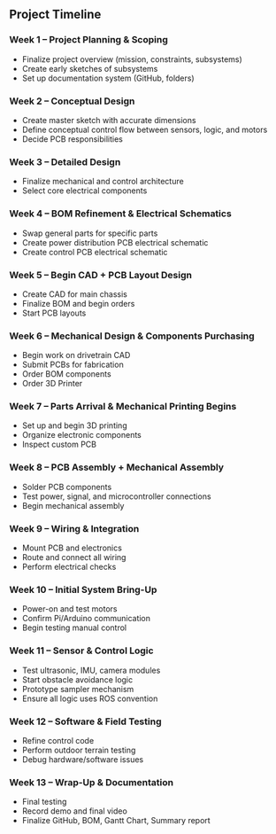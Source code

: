 ## Project Timeline

### Week 1 – Project Planning & Scoping
- Finalize project overview (mission, constraints, subsystems)
- Create early sketches of subsystems
- Set up documentation system (GitHub, folders)

### Week 2 – Conceptual Design
- Create master sketch with accurate dimensions
- Define conceptual control flow between sensors, logic, and motors
- Decide PCB responsibilities

### Week 3 – Detailed Design
- Finalize mechanical and control architecture
- Select core electrical components

### Week 4 – BOM Refinement & Electrical Schematics
- Swap general parts for specific parts
- Create power distribution PCB electrical schematic
- Create control PCB electrical schematic

### Week 5 – Begin CAD + PCB Layout Design
- Create CAD for main chassis
- Finalize BOM and begin orders
- Start PCB layouts

### Week 6 – Mechanical Design & Components Purchasing
- Begin work on drivetrain CAD
- Submit PCBs for fabrication
- Order BOM components
- Order 3D Printer

### Week 7 – Parts Arrival & Mechanical Printing Begins
- Set up and begin 3D printing
- Organize electronic components
- Inspect custom PCB

### Week 8 – PCB Assembly + Mechanical Assembly
- Solder PCB components
- Test power, signal, and microcontroller connections
- Begin mechanical assembly

### Week 9 – Wiring & Integration
- Mount PCB and electronics
- Route and connect all wiring
- Perform electrical checks

### Week 10 – Initial System Bring-Up
- Power-on and test motors
- Confirm Pi/Arduino communication
- Begin testing manual control

### Week 11 – Sensor & Control Logic
- Test ultrasonic, IMU, camera modules
- Start obstacle avoidance logic
- Prototype sampler mechanism
- Ensure all logic uses ROS convention

### Week 12 – Software & Field Testing
- Refine control code 
- Perform outdoor terrain testing
- Debug hardware/software issues

### Week 13 – Wrap-Up & Documentation
- Final testing
- Record demo and final video
- Finalize GitHub, BOM, Gantt Chart, Summary report
